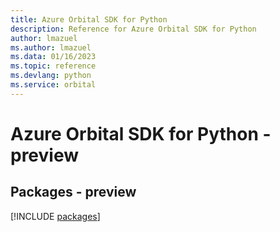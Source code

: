 ```yaml
---
title: Azure Orbital SDK for Python
description: Reference for Azure Orbital SDK for Python
author: lmazuel
ms.author: lmazuel
ms.data: 01/16/2023
ms.topic: reference
ms.devlang: python
ms.service: orbital
---
```

# Azure Orbital SDK for Python - preview
## Packages - preview
[!INCLUDE [packages](orbital-index.md)]